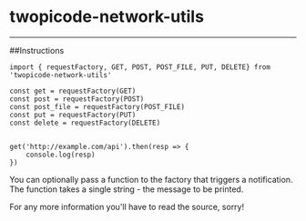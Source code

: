 # twopicode-network-utils
----

##Instructions

```
import { requestFactory, GET, POST, POST_FILE, PUT, DELETE} from 'twopicode-network-utils'

const get = requestFactory(GET)
const post = requestFactory(POST)
const post_file = requestFactory(POST_FILE)
const put = requestFactory(PUT)
const delete = requestFactory(DELETE)


get('http://example.com/api').then(resp => {
	console.log(resp)
})
```

You can optionally pass a function to the factory that triggers a notification. The function takes a single string - the message to be printed.

For any more information you'll have to read the source, sorry!